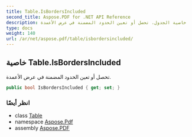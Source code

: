```yaml
---
title: Table.IsBordersIncluded
second_title: Aspose.PDF for .NET API Reference
description: خاصية الجدول. تحصل أو تعين الحدود المضمنة في عرض الأعمدة
type: docs
weight: 140
url: /ar/net/aspose.pdf/table/isbordersincluded/
---
```

## خاصية Table.IsBordersIncluded

تحصل أو تعين الحدود المضمنة في عرض الأعمدة.

```csharp
public bool IsBordersIncluded { get; set; }
```

### انظر أيضًا

* class [Table](../)
* namespace [Aspose.Pdf](../../../aspose.pdf/)
* assembly [Aspose.PDF](../../../)